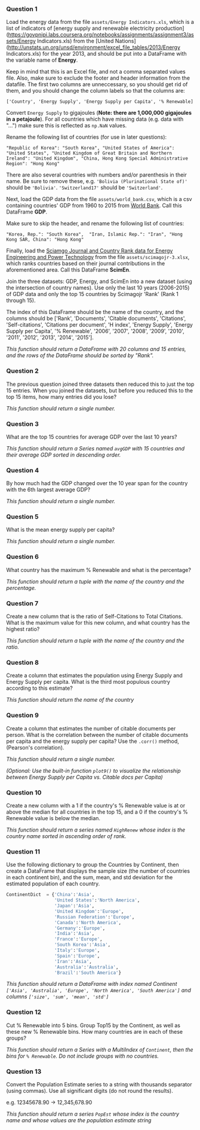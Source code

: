 ### Question 1

Load the energy data from the file `assets/Energy Indicators.xls`, which is a list of indicators of [energy supply and renewable electricity production](https://govpnipi.labs.coursera.org/notebooks/assignments/assignment3/assets/Energy Indicators.xls) from the [United Nations](http://unstats.un.org/unsd/environment/excel_file_tables/2013/Energy Indicators.xls) for the year 2013, and should be put into a DataFrame with the variable name of **Energy**.

Keep in mind that this is an Excel file, and not a comma separated values file. Also, make sure to exclude the footer and header information from the datafile. The first two columns are unneccessary, so you should get rid of them, and you should change the column labels so that the columns are:

```
['Country', 'Energy Supply', 'Energy Supply per Capita', '% Renewable]
```

Convert `Energy Supply` to gigajoules (**Note: there are 1,000,000 gigajoules in a petajoule**). For all countries which have missing data (e.g. data with "...") make sure this is reflected as `np.NaN` values.

Rename the following list of countries (for use in later questions):

```
"Republic of Korea": "South Korea", "United States of America": "United States", "United Kingdom of Great Britain and Northern Ireland": "United Kingdom", "China, Hong Kong Special Administrative Region": "Hong Kong"
```

There are also several countries with numbers and/or parenthesis in their name. Be sure to remove these, e.g. `'Bolivia (Plurinational State of)'` should be `'Bolivia'`. `'Switzerland17'` should be `'Switzerland'`.

Next, load the GDP data from the file `assets/world_bank.csv`, which is a csv containing countries' GDP from 1960 to 2015 from [World Bank](http://data.worldbank.org/indicator/NY.GDP.MKTP.CD). Call this DataFrame **GDP**.

Make sure to skip the header, and rename the following list of countries:

```
"Korea, Rep.": "South Korea",  "Iran, Islamic Rep.": "Iran", "Hong Kong SAR, China": "Hong Kong"
```

Finally, load the [Sciamgo Journal and Country Rank data for Energy Engineering and Power Technology](http://www.scimagojr.com/countryrank.php?category=2102) from the file `assets/scimagojr-3.xlsx`, which ranks countries based on their journal contributions in the aforementioned area. Call this DataFrame **ScimEn**.

Join the three datasets: GDP, Energy, and ScimEn into a new dataset (using the intersection of country names). Use only the last 10 years (2006-2015) of GDP data and only the top 15 countries by Scimagojr 'Rank' (Rank 1 through 15).

The index of this DataFrame should be the name of the country, and the columns should be ['Rank', 'Documents', 'Citable documents', 'Citations', 'Self-citations', 'Citations per document', 'H index', 'Energy Supply', 'Energy Supply per Capita', '% Renewable', '2006', '2007', '2008', '2009', '2010', '2011', '2012', '2013', '2014', '2015'].

*This function should return a DataFrame with 20 columns and 15 entries, and the rows of the DataFrame should be sorted by "Rank".*

### Question 2

The previous question joined three datasets then reduced this to just the top 15 entries. When you joined the datasets, but before you reduced this to the top 15 items, how many entries did you lose?

*This function should return a single number.*

### Question 3

What are the top 15 countries for average GDP over the last 10 years?

*This function should return a Series named `avgGDP` with 15 countries and their average GDP sorted in descending order.*

### Question 4

By how much had the GDP changed over the 10 year span for the country with the 6th largest average GDP?

*This function should return a single number.*

### Question 5

What is the mean energy supply per capita?

*This function should return a single number.*

### Question 6

What country has the maximum % Renewable and what is the percentage?

*This function should return a tuple with the name of the country and the percentage.*

### Question 7

Create a new column that is the ratio of Self-Citations to Total Citations. What is the maximum value for this new column, and what country has the highest ratio?

*This function should return a tuple with the name of the country and the ratio.*

### Question 8

Create a column that estimates the population using Energy Supply and Energy Supply per capita. What is the third most populous country according to this estimate?

*This function should return the name of the country*

### Question 9

Create a column that estimates the number of citable documents per person. What is the correlation between the number of citable documents per capita and the energy supply per capita? Use the `.corr()` method, (Pearson's correlation).

*This function should return a single number.*

*(Optional: Use the built-in function `plot9()` to visualize the relationship between Energy Supply per Capita vs. Citable docs per Capita)*

### Question 10

Create a new column with a 1 if the country's % Renewable value is at or above the median for all countries in the top 15, and a 0 if the country's % Renewable value is below the median.

*This function should return a series named `HighRenew` whose index is the country name sorted in ascending order of rank.*

### Question 11

Use the following dictionary to group the Countries by Continent, then create a DataFrame that displays the sample size (the number of countries in each continent bin), and the sum, mean, and std deviation for the estimated population of each country.

```python
ContinentDict  = {'China':'Asia', 
                  'United States':'North America', 
                  'Japan':'Asia', 
                  'United Kingdom':'Europe', 
                  'Russian Federation':'Europe', 
                  'Canada':'North America', 
                  'Germany':'Europe', 
                  'India':'Asia',
                  'France':'Europe', 
                  'South Korea':'Asia', 
                  'Italy':'Europe', 
                  'Spain':'Europe', 
                  'Iran':'Asia',
                  'Australia':'Australia', 
                  'Brazil':'South America'}
```

*This function should return a DataFrame with index named Continent `['Asia', 'Australia', 'Europe', 'North America', 'South America']` and columns `['size', 'sum', 'mean', 'std']`*

### Question 12

Cut % Renewable into 5 bins. Group Top15 by the Continent, as well as these new % Renewable bins. How many countries are in each of these groups?

*This function should return a Series with a MultiIndex of `Continent`, then the bins for `% Renewable`. Do not include groups with no countries.*

### Question 13

Convert the Population Estimate series to a string with thousands separator (using commas). Use all significant digits (do not round the results).

e.g. 12345678.90 -> 12,345,678.90

*This function should return a series `PopEst` whose index is the country name and whose values are the population estimate string*